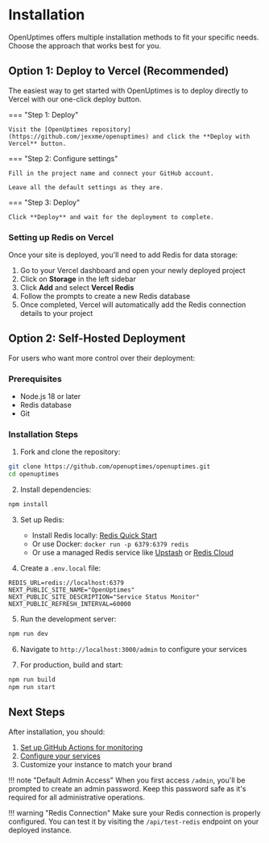 # Installation

OpenUptimes offers multiple installation methods to fit your specific needs. Choose the approach that works best for you.

## Option 1: Deploy to Vercel (Recommended)

The easiest way to get started with OpenUptimes is to deploy directly to Vercel with our one-click deploy button.

<div class="grid" markdown>

=== "Step 1: Deploy"

    Visit the [OpenUptimes repository](https://github.com/jexxme/openuptimes) and click the **Deploy with Vercel** button.

=== "Step 2: Configure settings"

    Fill in the project name and connect your GitHub account.
    
    Leave all the default settings as they are.

=== "Step 3: Deploy"

    Click **Deploy** and wait for the deployment to complete.

</div>

### Setting up Redis on Vercel

Once your site is deployed, you'll need to add Redis for data storage:

1. Go to your Vercel dashboard and open your newly deployed project
2. Click on **Storage** in the left sidebar
3. Click **Add** and select **Vercel Redis**
4. Follow the prompts to create a new Redis database
5. Once completed, Vercel will automatically add the Redis connection details to your project

## Option 2: Self-Hosted Deployment

For users who want more control over their deployment:

### Prerequisites

- Node.js 18 or later
- Redis database
- Git

### Installation Steps

1. Fork and clone the repository:

```bash
git clone https://github.com/openuptimes/openuptimes.git
cd openuptimes
```

2. Install dependencies:

```bash
npm install
```

3. Set up Redis:
   - Install Redis locally: [Redis Quick Start](https://redis.io/topics/quickstart)
   - Or use Docker: `docker run -p 6379:6379 redis`
   - Or use a managed Redis service like [Upstash](https://upstash.com/) or [Redis Cloud](https://redis.com/redis-enterprise-cloud/overview/)

4. Create a `.env.local` file:

```
REDIS_URL=redis://localhost:6379
NEXT_PUBLIC_SITE_NAME="OpenUptimes"
NEXT_PUBLIC_SITE_DESCRIPTION="Service Status Monitor"
NEXT_PUBLIC_REFRESH_INTERVAL=60000
```

5. Run the development server:

```bash
npm run dev
```

6. Navigate to `http://localhost:3000/admin` to configure your services

7. For production, build and start:

```bash
npm run build
npm run start
```

## Next Steps

After installation, you should:

1. [Set up GitHub Actions for monitoring](../github-actions-setup.md)
2. [Configure your services](configuration.md)
3. Customize your instance to match your brand

!!! note "Default Admin Access"
    When you first access `/admin`, you'll be prompted to create an admin password. Keep this password safe as it's required for all administrative operations.

!!! warning "Redis Connection"
    Make sure your Redis connection is properly configured. You can test it by visiting the `/api/test-redis` endpoint on your deployed instance. 